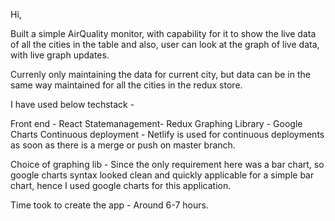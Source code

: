 Hi, 

Built a simple AirQuality monitor, with capability for it to show the live data of all the cities in the table and also, user can look at the graph of live data, with live graph updates.

Currenly only maintaining the data for current city, but data can be in the same way maintained for all the cities in the redux store.

I have used below techstack - 

Front end - React
Statemanagement- Redux
Graphing Library - Google Charts
Continuous deployment - Netlify is used for continuous deployments as soon as there is a merge or push on master branch.

Choice of graphing lib - Since the only requirement here was a bar chart, so google charts syntax looked clean and quickly applicable for a simple bar chart, hence I used google charts for this application.

Time took to create the app - Around 6-7 hours.